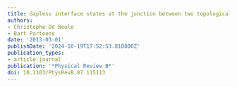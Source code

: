 ```yaml
---
title: Gapless interface states at the junction between two topological insulators
authors:
- Christophe De Beule
- Bart Partoens
date: '2013-03-01'
publishDate: '2024-10-19T17:52:53.810800Z'
publication_types:
- article-journal
publication: '*Physical Review B*'
doi: 10.1103/PhysRevB.87.115113
---
```

